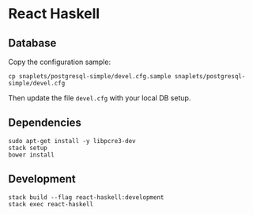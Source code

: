 # React Haskell

## Database

Copy the configuration sample:

```
cp snaplets/postgresql-simple/devel.cfg.sample snaplets/postgresql-simple/devel.cfg
```

Then update the file `devel.cfg` with your local DB setup.

## Dependencies

```
sudo apt-get install -y libpcre3-dev
stack setup
bower install
```

## Development

```
stack build --flag react-haskell:development
stack exec react-haskell
```
